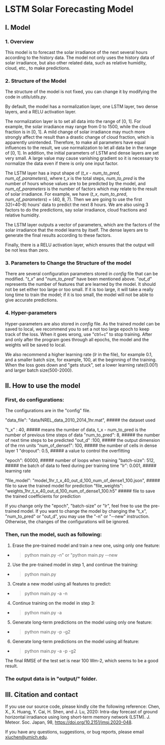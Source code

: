 # LSTM Solar Forecasting Model

## I. Model
### 1. Overview 
  This model is to forecast the solar irradiance of the next several hours according to the history data. The model not only uses the history data of solar irradiance, but also other related data, such as relative humidity, cloud, etc., to make predictions.
### 2. Structure of the Model
  The structure of the model is not fixed, you can change it by modifying the code in *utils/utils.py*.

  By default, the model has a normalization layer, one LSTM layer, two dense layers, and a RELU activation layer.

  The normalization layer is to set all data into the range of [0, 1]. For example, the solar irradiance may range from 0 to 1500, while the cloud fraction is in [0, 1]. A mild change of solar irradiance may much more strongly affect the result than a drastic change of cloud fraction, which is apparently unintended. Therefore, to make all parameters have equal influences to the result, we use normalization to let all data be in the range of [0, 1]. In addition, the initial parameters of LSTM and dense layers are set very small. A large value may cause vanishing gradient so it is necessary to normalize the data even if there is only one input factor.

  The LSTM layer has a input shape of (*t_x* - *num_to_pred*, *num_of_parameters*), where *t_x* is the total steps, *num_to_pred* is the number of hours whose values are to be predicted by the model, and *num_of_parameters* is the number of factors which may relate to the result of solar irradiance. For example, we have (*t_x*, *num_to_pred*, *num_of_parameters*) = (40, 8, 7). Then we are going to use the first 32(=40-8) hours' data to predict the next 8 hours. We are also using 3 factors to do the predictions, say solar irradiance, cloud fractions and relative humidity.

  The LSTM layer outputs a vector of parameters, which are the factors of the solar irradiance that the model learns by itself. The dense layers are to generate the final results according to these factors.

  Finally, there is a RELU activation layer, which ensures that the output will be not less than zero.

  ### 3. Parameters to Change the Structure of the model

  There are several configuration parameters stored in *config* file that can be modified. "*t_x*" and "*num_to_pred*" have been mentioned above. "*out_d*" represents the number of features that are learned by the model. It should not be set either too large or too small. If it is too large, it will take a really long time to train the model; if it is too small, the model will not be able to give accurate predictions.

  ### 4. Hyper-parameters

  Hyper-parameters are also stored in *config* file. As the trained model can be saved to local, we recommend you to set a not too large epoch to keep track of the loss. When it goes wrong, use "ctrl+c" to stop training. After and only after the program goes through all epochs, the model and the weights will be saved to local.

  We also recommend a higher learning rate (*lr* in the file), for example 0.1, and a smaller batch size, for example, 100, at the beginning of the training. When the loss goes down and "gets stuck", set a lower learning rate(0.001) and larger batch size(500-2000).



## II. How to use the model
 
### First, do configurations: 
  The configurations are in the "config" file.  
   
  "data_file": "data/NREL_data_2010_2014_1hr.mat",  #####  the dataset used

  "t_x" : 40,                                       #####  means the number of data, t_x - num_to_pred is the number of previous time steps of data
  "num_to_pred": 8,                                 #####  the number of next time steps to be predicted
  "out_d" :100,                                     #####  the output dimension of the rnn units 
  "num_of_dense1": 100,                             #####  the number of cells in dense layer 1 
  "dropout": 0.5,                                   #####  a value to control the overfitting

  "epoch": 60000,                                   #####  number of loops when training
  "batch-size": 512,                                #####  the batch of data to feed during per training time
  "lr": 0.001,                                      #####  learning rate

  "file_model": "model_1hr_t_x_40_out_d_100_num_of_dense1_100.json",   ##### file to save the trained model for prediction
  "file_weights": "weights_1hr_t_x_40_out_d_100_num_of_dense1_100.h5"  ##### file to save the trained coefficients for prediction


If you change only the "epoch", "batch-size" or "lr", feel free to use the pre-trained model. If you want to change the model by changing the "t_x", "num_to_pred" or "out_d", you may use the "-n" or "--new" instruction. Otherwise, the changes of the configurations will be ignored.

### Then, run the model, such as following:
1. Erase the pre-trained model and train a new one, using only one feature:
  - > python main.py -n" or "python main.py --new
  
2. Use the pre-trained model in step 1, and continue the training:
  - > python main.py
  
3. Create a new model using all features to predict:
  - > python main.py -a -n
  
4. Continue training on the model in step 3:
  - > python main.py -a
  
5. Generate long-term predictions on the model using only one feature:
  - > python main.py -p -g2
 
6. Generate long-term predictions on the model using all feature:
  - > python main.py -a -p -g2
 
  The final RMSE of the test set is near 100 Wm-2, which seems to be a good result. 

###  The output data is in "output/" folder.

## III. Citation and contact
If you use our source code, please kindly cite the following reference: Chen, X., X. Huang, Y. Cai, H. Shen, and J. Lu, 2020: Intra-day forecast of ground horizontal irradiance using long short-term memory network (LSTM). J. Meteor. Soc. Japan, 98, https://doi.org/10.2151/jmsj.2020-048.

If you have any questions, suggestions, or bug reports, please email xiuchen@umich.edu.
